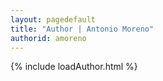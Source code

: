 ```yaml
---
layout: pagedefault
title: "Author | Antonio Moreno"
authorid: amoreno
---
```

{% include loadAuthor.html %}